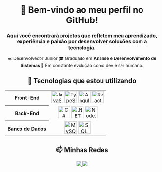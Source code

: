 <div align="center">

# 👋 Bem-vindo ao meu perfil no GitHub!

### Aqui você encontrará projetos que refletem meu aprendizado, experiência e paixão por desenvolver soluções com a tecnologia.

💻 Desenvolvedor Júnior  🎓 Graduado em **Análise e Desenvolvimento de Sistemas**  🌱 Em constante evolução como dev e ser humano.

## 🚀 Tecnologias que estou utilizando

<table align="center">
  <tr>
    <th align="center">Front-End</th>
    <td align="center">
      <img src="https://cdn.jsdelivr.net/gh/devicons/devicon/icons/javascript/javascript-original.svg" width="40" alt="JavaScript"/>
      <img src="https://cdn.jsdelivr.net/gh/devicons/devicon/icons/typescript/typescript-original.svg" width="40" alt="TypeScript"/>
      <img src="https://cdn.jsdelivr.net/gh/devicons/devicon/icons/angularjs/angularjs-original.svg" width="40" alt="Angular"/>
      <img src="https://cdn.jsdelivr.net/gh/devicons/devicon/icons/react/react-original.svg" width="40" alt="React"/>
    </td>
  </tr>
  <tr>
    <th align="center">Back-End</th>
    <td align="center">
      <img src="https://cdn.jsdelivr.net/gh/devicons/devicon/icons/csharp/csharp-original.svg" width="40" alt="C#"/>
      <img src="https://cdn.jsdelivr.net/gh/devicons/devicon/icons/dotnetcore/dotnetcore-original.svg" width="40" alt=".NET Core"/>
      <img src="https://cdn.jsdelivr.net/gh/devicons/devicon/icons/nodejs/nodejs-original.svg" width="40" alt="Node.js"/>
    </td>
  </tr>
  <tr>
    <th align="center">Banco de Dados</th>
    <td align="center">
      <img src="https://cdn.jsdelivr.net/gh/devicons/devicon/icons/mysql/mysql-original.svg" width="40" alt="MySQL"/>
      <img src="https://cdn.jsdelivr.net/gh/devicons/devicon/icons/microsoftsqlserver/microsoftsqlserver-plain.svg" width="40" alt="SQL Server"/>
    </td>
  </tr>
</table>

## 📫 Minhas Redes

<a href="mailto:rafaelsiqueira.98bm@gmail.com">
  <img src="https://img.shields.io/badge/Gmail-D14836?style=for-the-badge&logo=gmail&logoColor=white">
</a>
<a href="https://www.linkedin.com/in/rafael-siqueira-381884153/" target="_blank">
  <img src="https://img.shields.io/badge/-LinkedIn-%230077B5?style=for-the-badge&logo=linkedin&logoColor=white">
</a>

</div>
